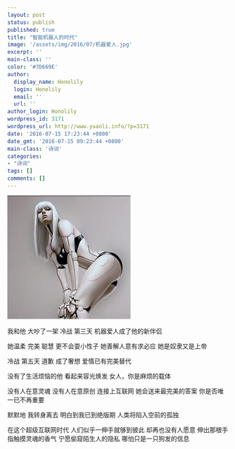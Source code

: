 ```yaml
---
layout: post
status: publish
published: true
title: "智能机器人的时代"
image: '/assets/img/2016/07/机器爱人.jpg'
excerpt: ''
main-class: ''
color: '#7D669E'
author:
  display_name: Honolily
  login: Honolily
  email: ''
  url: ''
author_login: Honolily
wordpress_id: 3171
wordpress_url: http://www.yuanli.info/?p=3171
date: '2016-07-15 17:23:44 +0800'
date_gmt: '2016-07-15 09:23:44 +0800'
main-class: '诗词'
categories:
- "诗词"
tags: []
comments: []
---
```

![机器爱人](/assets/img/2016/07/机器爱人.jpg "机器爱人")

我和他 大吵了一架
冷战 第三天
机器爱人成了他的新伴侣

她温柔 完美 聪慧
更不会耍小性子
她善解人意有求必应
她是奴隶又是上帝

冷战 第五天
道歉 成了奢想
爱情已有完美替代

没有了生活烦恼的他
看起来容光焕发
女人，你是麻烦的载体

没有人在意灵魂
没有人在意原创
连接上互联网
她会送来最完美的答案
你是否唯一已不再重要

默默地 我转身离去
明白到我已到绝版期
人类将陷入空前的孤独

在这个超级互联网时代
人们似乎一伸手就够到彼此
却再也没有人愿意
伸出那根手指触摸灵魂的香气
宁愿偷窥陌生人的隐私
哪怕只是一只狗发的信息
